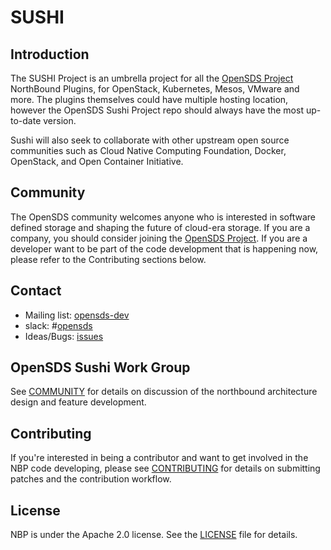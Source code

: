 # SUSHI

## Introduction

The SUSHI Project is an umbrella project for all the [OpenSDS Project](https://opensds.io/)
NorthBound Plugins, for OpenStack, Kubernetes, Mesos, VMware and more.
The plugins themselves could have multiple hosting location,
however the OpenSDS Sushi Project repo should always have the most up-to-date version.

Sushi will also seek to collaborate with other upstream open source communities
such as Cloud Native Computing Foundation, Docker, OpenStack, and Open Container Initiative.

## Community

The OpenSDS community welcomes anyone who is interested in software defined
storage and shaping the future of cloud-era storage. If you are a company,
you should consider joining the [OpenSDS Project](https://opensds.io/).
If you are a developer want to be part of the code development that is happening
now, please refer to the Contributing sections below.


## Contact

* Mailing list: [opensds-dev](https://groups.google.com/forum/?hl=en#!forum/opensds-dev)
* slack: #[opensds](https://opensds.slack.com)
* Ideas/Bugs: [issues](https://github.com/opensds/nbp/issues)

## OpenSDS Sushi Work Group
See [COMMUNITY](COMMUNITY.md) for details on discussion of the northbound architecture design and feature development.

## Contributing

If you're interested in being a contributor and want to get involved in the
NBP code developing, please see [CONTRIBUTING](CONTRIBUTING.md) for
details on submitting patches and the contribution workflow.

## License

NBP is under the Apache 2.0 license. See the [LICENSE](LICENSE) file for details.
